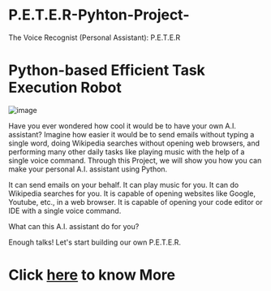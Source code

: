# P.E.T.E.R-Pyhton-Project-
The Voice Recognist (Personal Assistant): P.E.T.E.R
# Python-based Efficient Task Execution Robot

![image](https://user-images.githubusercontent.com/83905981/208760920-02d9d02a-37cb-47b2-b714-9a89646ce887.png)

Have you ever wondered how cool it would be to have your own A.I. assistant? Imagine
how easier it would be to send emails without typing a single word, doing Wikipedia
searches without opening web browsers, and performing many other daily tasks like
playing music with the help of a single voice command. Through this Project, we will
show you how you can make your personal A.I. assistant using Python.

It can send emails on your behalf.
It can play music for you.
It can do Wikipedia searches for you.
It is capable of opening websites like Google, Youtube, etc., in a web browser.
It is capable of opening your code editor or IDE with a single voice command.

What can this A.I. assistant do for you?

Enough talks! Let's start building our own P.E.T.E.R.

# Click [here](https://www.canva.com/design/DAFRG5yH_rA/711lwt0C2mY9iLcH1LH9Ww/view?utm_content=DAFRG5yH_rA&utm_campaign=designshare&utm_medium=link&utm_source=publishsharelink) to know More
